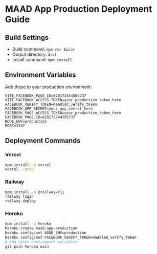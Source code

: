 # MAAD App Production Deployment Guide

## Build Settings

- Build command: `npm run build`
- Output directory: `dist`
- Install command: `npm install`

## Environment Variables

Add these to your production environment:

```env
VITE_FACEBOOK_PAGE_ID=820172544505737
VITE_FACEBOOK_ACCESS_TOKEN=your_production_token_here
FACEBOOK_VERIFY_TOKEN=maadlad_verify_token
FACEBOOK_APP_SECRET=your_app_secret_here
FACEBOOK_PAGE_ACCESS_TOKEN=your_production_token_here
FACEBOOK_PAGE_ID=820172544505737
NODE_ENV=production
PORT=1337
```

## Deployment Commands

### Vercel

```bash
npm install -g vercel
vercel --prod
```

### Railway

```bash
npm install -g @railway/cli
railway login
railway deploy
```

### Heroku

```bash
npm install -g heroku
heroku create maad-app-production
heroku config:set NODE_ENV=production
heroku config:set FACEBOOK_VERIFY_TOKEN=maadlad_verify_token
# Add other environment variables
git push heroku main
```
 
 